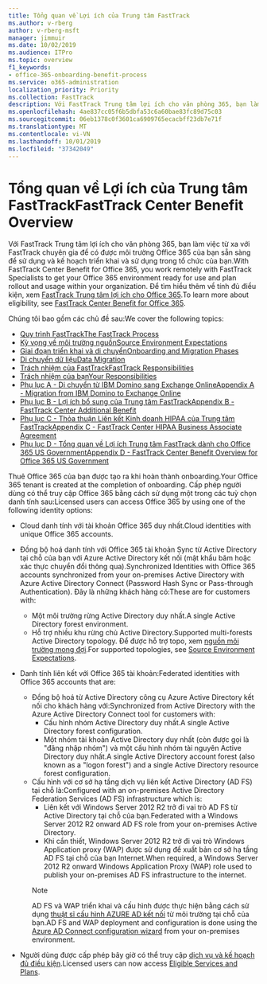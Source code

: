 ```yaml
---
title: Tổng quan về Lợi ích của Trung tâm FastTrack
ms.author: v-rberg
author: v-rberg-msft
manager: jimmuir
ms.date: 10/02/2019
ms.audience: ITPro
ms.topic: overview
f1_keywords:
- office-365-onboarding-benefit-process
ms.service: o365-administration
localization_priority: Priority
ms.collection: FastTrack
description: Với FastTrack Trung tâm lợi ích cho văn phòng 365, bạn làm việc từ xa với FastTrack chuyên gia để có được môi trường Office 365 của bạn sẵn sàng để sử dụng và kế hoạch triển khai và sử dụng trong tổ chức của bạn. Để tìm hiểu thêm về tính đủ điều kiện, xem FastTrack Trung tâm lợi ích cho Office 365.
ms.openlocfilehash: 4ae837cc05f6b5dbfa53c6a60bae83fc89d75c03
ms.sourcegitcommit: 06eb1378c0f3601ca6909765ecacbff23db7e71f
ms.translationtype: MT
ms.contentlocale: vi-VN
ms.lasthandoff: 10/01/2019
ms.locfileid: "37342049"
---
```

# <a name="fasttrack-center-benefit-overview"></a><span data-ttu-id="9e0af-104">Tổng quan về Lợi ích của Trung tâm FastTrack</span><span class="sxs-lookup"><span data-stu-id="9e0af-104">FastTrack Center Benefit Overview</span></span>

<span data-ttu-id="9e0af-105">Với FastTrack Trung tâm lợi ích cho văn phòng 365, bạn làm việc từ xa với FastTrack chuyên gia để có được môi trường Office 365 của bạn sẵn sàng để sử dụng và kế hoạch triển khai và sử dụng trong tổ chức của bạn.</span><span class="sxs-lookup"><span data-stu-id="9e0af-105">With FastTrack Center Benefit for Office 365, you work remotely with FastTrack Specialists to get your Office 365 environment ready for use and plan rollout and usage within your organization.</span></span> <span data-ttu-id="9e0af-106">Để tìm hiểu thêm về tính đủ điều kiện, xem [FastTrack Trung tâm lợi ích cho Office 365](O365-fasttrack-benefit-for-office-365.md).</span><span class="sxs-lookup"><span data-stu-id="9e0af-106">To learn more about eligibility, see [FastTrack Center Benefit for Office 365](O365-fasttrack-benefit-for-office-365.md).</span></span>
  
<span data-ttu-id="9e0af-107">Chúng tôi bao gồm các chủ đề sau:</span><span class="sxs-lookup"><span data-stu-id="9e0af-107">We cover the following topics:</span></span>
- [<span data-ttu-id="9e0af-108">Quy trình FastTrack</span><span class="sxs-lookup"><span data-stu-id="9e0af-108">The FastTrack Process</span></span>](O365-fasttrack-process.md) 
- [<span data-ttu-id="9e0af-109">Kỳ vọng về môi trường nguồn</span><span class="sxs-lookup"><span data-stu-id="9e0af-109">Source Environment Expectations</span></span>](O365-source-environment-expectations.md)
- [<span data-ttu-id="9e0af-110">Giai đoạn triển khai và di chuyển</span><span class="sxs-lookup"><span data-stu-id="9e0af-110">Onboarding and Migration Phases</span></span>](O365-onboarding-and-migration.md)
- [<span data-ttu-id="9e0af-111">Di chuyển dữ liệu</span><span class="sxs-lookup"><span data-stu-id="9e0af-111">Data Migration</span></span>](O365-data-migration.md)
- [<span data-ttu-id="9e0af-112">Trách nhiệm của FastTrack</span><span class="sxs-lookup"><span data-stu-id="9e0af-112">FastTrack Responsibilities</span></span>](O365-fasttrack-responsibilities.md)
- [<span data-ttu-id="9e0af-113">Trách nhiệm của bạn</span><span class="sxs-lookup"><span data-stu-id="9e0af-113">Your Responsibilities</span></span>](O365-your-responsibilities.md) 
- [<span data-ttu-id="9e0af-114">Phụ lục A - Di chuyển từ IBM Domino sang Exchange Online</span><span class="sxs-lookup"><span data-stu-id="9e0af-114">Appendix A - Migration from IBM Domino to Exchange Online</span></span>](O365-from-ibm-domino-to-exchange-online.md)
- [<span data-ttu-id="9e0af-115">Phụ lục B - Lợi ích bổ sung của Trung tâm FastTrack</span><span class="sxs-lookup"><span data-stu-id="9e0af-115">Appendix B - FastTrack Center Additional Benefit</span></span>](O365-fasttrack-additional-benefits.md)
- [<span data-ttu-id="9e0af-116">Phụ lục C - Thỏa thuận Liên kết Kinh doanh HIPAA của Trung tâm FastTrack</span><span class="sxs-lookup"><span data-stu-id="9e0af-116">Appendix C - FastTrack Center HIPAA Business Associate Agreement</span></span>](O365-hipaa-business-associate-agreement.md)
- [<span data-ttu-id="9e0af-117">Phụ lục D - Tổng quan về Lợi ích Trung tâm FastTrack dành cho Office 365 US Government</span><span class="sxs-lookup"><span data-stu-id="9e0af-117">Appendix D - FastTrack Center Benefit Overview for Office 365 US Government</span></span>](US-Gov-appendix-overview.md)
    
<span data-ttu-id="9e0af-118">Thuê Office 365 của bạn được tạo ra khi hoàn thành onboarding.</span><span class="sxs-lookup"><span data-stu-id="9e0af-118">Your Office 365 tenant is created at the completion of onboarding.</span></span> <span data-ttu-id="9e0af-119">Cấp phép người dùng có thể truy cập Office 365 bằng cách sử dụng một trong các tuỳ chọn danh tính sau:</span><span class="sxs-lookup"><span data-stu-id="9e0af-119">Licensed users can access Office 365 by using one of the following identity options:</span></span>
- <span data-ttu-id="9e0af-120">Cloud danh tính với tài khoản Office 365 duy nhất.</span><span class="sxs-lookup"><span data-stu-id="9e0af-120">Cloud identities with unique Office 365 accounts.</span></span>
- <span data-ttu-id="9e0af-121">Đồng bộ hoá danh tính với Office 365 tài khoản Sync từ Active Directory tại chỗ của bạn với Azure Active Directory kết nối (mật khẩu băm hoặc xác thực chuyển đổi thông qua).</span><span class="sxs-lookup"><span data-stu-id="9e0af-121">Synchronized Identities with Office 365 accounts synchronized from your on-premises Active Directory with Azure Active Directory Connect (Password Hash Sync or Pass-through Authentication).</span></span> <span data-ttu-id="9e0af-122">Đây là những khách hàng có:</span><span class="sxs-lookup"><span data-stu-id="9e0af-122">These are for customers with:</span></span>
  - <span data-ttu-id="9e0af-123">Một môi trường rừng Active Directory duy nhất.</span><span class="sxs-lookup"><span data-stu-id="9e0af-123">A single Active Directory forest environment.</span></span>
  - <span data-ttu-id="9e0af-124">Hỗ trợ nhiều khu rừng chủ Active Directory.</span><span class="sxs-lookup"><span data-stu-id="9e0af-124">Supported multi-forests Active Directory topology.</span></span> <span data-ttu-id="9e0af-125">Để được hỗ trợ topo, xem [nguồn môi trường mong đợi](O365-source-environment-expectations.md).</span><span class="sxs-lookup"><span data-stu-id="9e0af-125">For supported topologies, see [Source Environment Expectations](O365-source-environment-expectations.md).</span></span>
- <span data-ttu-id="9e0af-126">Danh tính liên kết với Office 365 tài khoản:</span><span class="sxs-lookup"><span data-stu-id="9e0af-126">Federated identities with Office 365 accounts that are:</span></span>
  - <span data-ttu-id="9e0af-127">Đồng bộ hoá từ Active Directory công cụ Azure Active Directory kết nối cho khách hàng với:</span><span class="sxs-lookup"><span data-stu-id="9e0af-127">Synchronized from Active Directory with the Azure Active Directory Connect tool for customers with:</span></span>
      - <span data-ttu-id="9e0af-128">Cấu hình nhóm Active Directory duy nhất.</span><span class="sxs-lookup"><span data-stu-id="9e0af-128">A single Active Directory forest configuration.</span></span>
      - <span data-ttu-id="9e0af-129">Một nhóm tài khoản Active Directory duy nhất (còn được gọi là "đăng nhập nhóm") và một cấu hình nhóm tài nguyên Active Directory duy nhất.</span><span class="sxs-lookup"><span data-stu-id="9e0af-129">A single Active Directory account forest (also known as a "logon forest") and a single Active Directory resource forest configuration.</span></span>
  - <span data-ttu-id="9e0af-130">Cấu hình với cơ sở hạ tầng dịch vụ liên kết Active Directory (AD FS) tại chỗ là:</span><span class="sxs-lookup"><span data-stu-id="9e0af-130">Configured with an on-premises Active Directory Federation Services (AD FS) infrastructure which is:</span></span>
      - <span data-ttu-id="9e0af-131">Liên kết với Windows Server 2012 R2 trở đi vai trò AD FS từ Active Directory tại chỗ của bạn.</span><span class="sxs-lookup"><span data-stu-id="9e0af-131">Federated with a Windows Server 2012 R2 onward AD FS role from your on-premises Active Directory.</span></span>
      - <span data-ttu-id="9e0af-132">Khi cần thiết, Windows Server 2012 R2 trở đi vai trò Windows Application proxy (WAP) được sử dụng để xuất bản cơ sở hạ tầng AD FS tại chỗ của bạn Internet.</span><span class="sxs-lookup"><span data-stu-id="9e0af-132">When required, a Windows Server 2012 R2 onward Windows Application Proxy (WAP) role used to publish your on-premises AD FS infrastructure to the internet.</span></span>
    > [!NOTE]
    > <span data-ttu-id="9e0af-133">AD FS và WAP triển khai và cấu hình được thực hiện bằng cách sử dụng [thuật sĩ cấu hình AZURE AD kết nối](https://go.microsoft.com/fwlink/?linkid=844794) từ môi trường tại chỗ của bạn.</span><span class="sxs-lookup"><span data-stu-id="9e0af-133">AD FS and WAP deployment and configuration is done using the [Azure AD Connect configuration wizard](https://go.microsoft.com/fwlink/?linkid=844794) from your on-premises environment.</span></span> 
  
- <span data-ttu-id="9e0af-134">Người dùng được cấp phép bây giờ có thể truy cập [dịch vụ và kế hoạch đủ điều kiện](M365-eligible-services-and-plans.md).</span><span class="sxs-lookup"><span data-stu-id="9e0af-134">Licensed users can now access [Eligible Services and Plans](M365-eligible-services-and-plans.md).</span></span>
    

 

